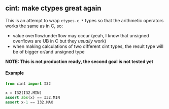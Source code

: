 ## cint: make ctypes great again

This is an attempt to wrap `ctypes.c_*` types so that the arithmetic operators works the same as in C, so:
- value overflow/underflow may occur (yeah, I know that unsigned overflows are UB in C but they _usually_ work)
- when making calculations of two different cint types, the result type will be of bigger or/and unsigned type

**NOTE: This is not production ready, the second goal is not tested yet** 

#### Example

```python
from cint import I32

x = I32(I32.MIN)
assert abs(x) == I32.MIN
assert x-1 == I32.MAX
```
